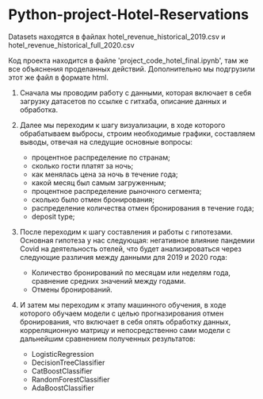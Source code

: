 # Python-project-Hotel-Reservations
Datasets находятся в файлах hotel_revenue_historical_2019.csv и hotel_revenue_historical_full_2020.csv

Код проекта находится в файле 'project_code_hotel_final.ipynb', там же все объяснения проделанных действий. Дополнительно мы подгрузили этот же файл в формате html.

1. Сначала мы проводим работу с данными, которая включает в себя загрузку датасетов по ссылке с гитхаба, описание данных и обработка.

2. Далее мы переходим к шагу визуализации, в ходе которого обрабатываем выбросы, строим необходимые графики, составляем выводы, отвечая на следущие основные вопросы:
   - процентное распределение по странам;
   - сколько гости платят за ночь;
   - как менялась цена за ночь в течение года;
   - какой месяц был самым загруженным;
   - процентное распределение рыночного сегмента;
   - сколько было отмен бронирования;
   - распределение количества отмен бронирования в течение года;
   - deposit type;

3. После переходим к шагу составления и работы с гипотезами. Основная гипотеза у нас следующая: негативное влияние пандемии Covid на деятельность отелей, что будет анализироваться через следующие различия между данными для 2019 и 2020 года:
    - Количество бронирований по месяцам или неделям года, сравнение средних значений между годами.
    - Отмены бронирований.

4. И затем мы переходим к этапу машинного обучения, в ходе которого обучаем модели с целью прогназирования отмен бронирования, что включает в себя опять обработку данных, корреляционную матрицу и непосредственно сами модели с дальнейшим сравнением полученных результатов:
   - LogisticRegression
   - DecisionTreeClassifier
   - CatBoostClassifier
   - RandomForestClassifier
   - AdaBoostClassifier

